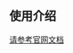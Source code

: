 
## 使用介绍
[请参考官网文档](https://koupleless.gitee.io/docs/tutorials/module-development/module-dev-arkctl/)
